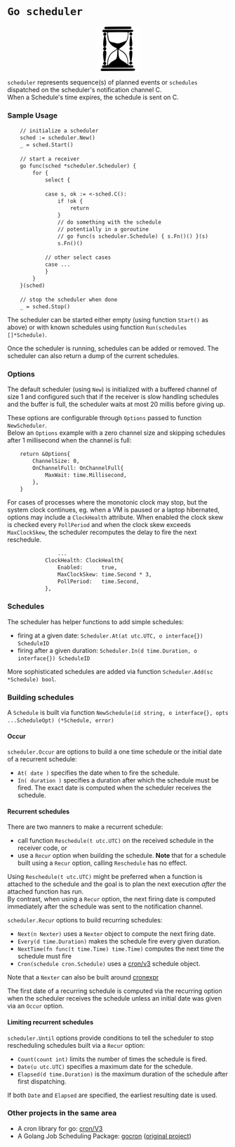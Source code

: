 # `Go scheduler`

<p align="center" width="100%">
    <img alt="hourglass" width="20%" src="hourglass.png"> 
</p>

`scheduler` represents sequence(s) of planned events or `schedules` dispatched on the scheduler's notification channel C. <br/>
When a Schedule's time expires, the schedule is sent on C.

### Sample Usage

```
	// initialize a scheduler
	sched := scheduler.New()
	_ = sched.Start()
	
	// start a receiver 
	go func(sched *scheduler.Scheduler) {
		for {
			select {
			
			case s, ok := <-sched.C():
				if !ok {
					return
				}
				// do something with the schedule
				// potentially in a goroutine
				// go func(s scheduler.Schedule) { s.Fn()() }(s)
				s.Fn()()
				
			// other select cases	
			case ...	
			}
		}
	}(sched)

	// stop the scheduler when done	
	_ = sched.Stop()
```

The scheduler can be started either empty (using function `Start()` as above) or with known schedules using function `Run(schedules []*Schedule)`.

Once the scheduler is running, schedules can be added or removed. The scheduler can also return a dump of the current schedules.

### Options

The default scheduler (using `New`) is initialized with a buffered channel of size 1 and configured such that if the 
receiver is slow handling schedules and the buffer is full, the scheduler waits at most 20 millis before giving up.

These options are configurable through `Options` passed to function `NewScheduler`. <br/>
Below an `Options` example with a zero channel size and skipping schedules after 1 millisecond when the channel is full:

```
	return &Options{
		ChannelSize: 0,
		OnChannelFull: OnChannelFull{
		    MaxWait: time.Millisecond,
		},
	}
```

For cases of processes where the monotonic clock may stop, but the system clock continues, eg. when a VM is paused or a laptop hibernated,
options may include a `ClockHealth` attribute. 
When enabled the clock skew is checked every `PollPeriod` and when the clock skew exceeds `MaxClockSkew`, the scheduler recomputes the delay
to fire the next reschedule.

```
                ...
	        ClockHealth: ClockHealth{
		        Enabled:      true,
		        MaxClockSkew: time.Second * 3,
		        PollPeriod:   time.Second,
	        },
```


### Schedules

The scheduler has helper functions to add simple schedules: 
* firing at a given date:  `Scheduler.At(at utc.UTC, o interface{}) ScheduleID`
* firing after a given duration: `Scheduler.In(d time.Duration, o interface{}) ScheduleID`

More sophisticated schedules are added via function `Scheduler.Add(sc *Schedule) bool`.

### Building schedules

A `Schedule` is built via function `NewSchedule(id string, o interface{}, opts ...ScheduleOpt) (*Schedule, error)`

#### Occur

`scheduler.Occur` are options to build a one time schedule or the initial date of a recurrent schedule:
* `At( date )` specifies the date when to fire the schedule.
* `In( duration )` specifies a duration after which the schedule must be fired. The exact date is computed when the scheduler receives the schedule. 

#### Recurrent schedules

There are two manners to make a recurrent schedule:
* call function `Reschedule(t utc.UTC)` on the received schedule in the receiver code, or
* use a `Recur` option when building the schedule. **Note** that for a schedule built using a `Recur` option, calling `Reschedule` has no effect. 

Using `Reschedule(t utc.UTC)` might be preferred when a function is attached to the schedule and the goal is to plan the 
next execution _after_ the attached function has run. <br/>
By contrast, when using a `Recur` option, the next firing date is computed immediately after the schedule was sent to 
the notification channel. 

`scheduler.Recur` options to build recurring schedules:
* `Next(n Nexter)` uses a `Nexter` object to compute the next firing date.
* `Every(d time.Duration)` makes the schedule fire every given duration.
* `NextTime(fn func(t time.Time) time.Time)` computes the next time the schedule must fire
* `Cron(schedule cron.Schedule)` uses a [cron/v3](https://github.com/robfig/cron/blob/master/cron.go) schedule object.
 
Note that a `Nexter` can also be built around [cronexpr](https://github.com/angadn/cronexpr)

The first date of a recurring schedule is computed via the recurring option when the scheduler receives the schedule 
unless an initial date was given via an `Occur` option. 

#### Limiting recurrent schedules

`scheduler.Until` options provide conditions to tell the scheduler to stop rescheduling schedules built via a `Recur` option:
* `Count(count int)` limits the number of times the schedule is fired.
* `Date(u utc.UTC)` specifies a maximum date for the schedule.
* `Elapsed(d time.Duration)` is the maximum duration of the schedule after first dispatching.

If both `Date` and `Elapsed` are specified, the earliest resulting date is used.

### Other projects in the same area

* A cron library for go: [cron/V3](https://github.com/robfig/cron/)   
* A Golang Job Scheduling Package: [gocron](https://github.com/go-co-op/gocron) ([original project](https://github.com/jasonlvhit/gocron)) 

